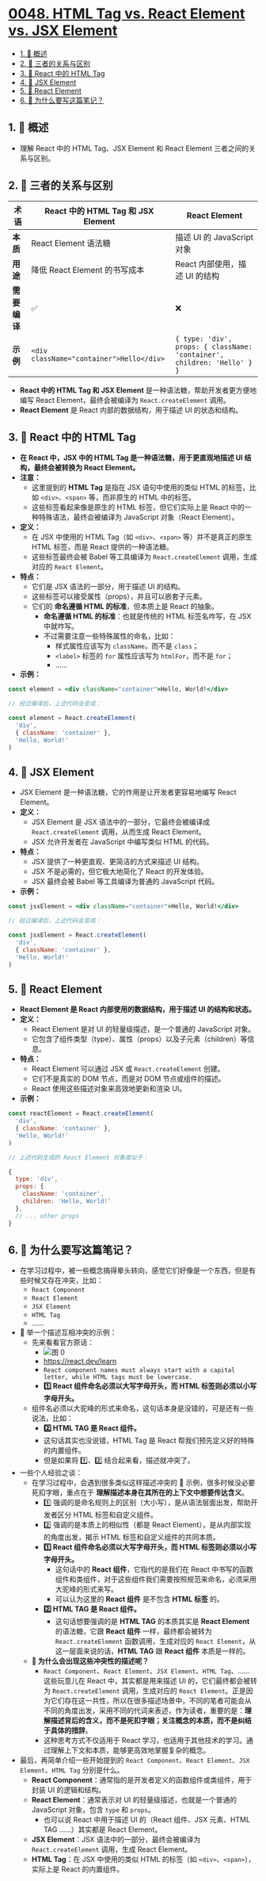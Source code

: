 # [0048. HTML Tag vs. React Element vs. JSX Element](https://github.com/tnotesjs/TNotes.react/tree/main/notes/0048.%20HTML%20Tag%20vs.%20React%20Element%20vs.%20JSX%20Element)

<!-- region:toc -->

- [1. 📝 概述](#1--概述)
- [2. 📒 三者的关系与区别](#2--三者的关系与区别)
- [3. 📒 React 中的 HTML Tag](#3--react-中的-html-tag)
- [4. 📒 JSX Element](#4--jsx-element)
- [5. 📒 React Element](#5--react-element)
- [6. 🤔 为什么要写这篇笔记？](#6--为什么要写这篇笔记)

<!-- endregion:toc -->

## 1. 📝 概述

- 理解 React 中的 HTML Tag、JSX Element 和 React Element 三者之间的关系与区别。

## 2. 📒 三者的关系与区别

| **术语** | **React 中的 HTML Tag 和 JSX Element** | **React Element** |
| --- | --- | --- |
| **本质** | React Element 语法糖 | 描述 UI 的 JavaScript 对象 |
| **用途** | 降低 React Element 的书写成本 | React 内部使用，描述 UI 的结构 |
| **需要编译** | ✅ | ❌ |
| **示例** | `<div className="container">Hello</div>` | `{ type: 'div', props: { className: 'container', children: 'Hello' } }` |

- **React 中的 HTML Tag 和 JSX Element** 是一种语法糖，帮助开发者更方便地编写 React Element，最终会被编译为 `React.createElement` 调用。
- **React Element** 是 React 内部的数据结构，用于描述 UI 的状态和结构。

## 3. 📒 React 中的 HTML Tag

- **在 React 中，JSX 中的 HTML Tag 是一种语法糖，用于更直观地描述 UI 结构，最终会被转换为 React Element。**
- **注意：**
  - 这里提到的 **HTML Tag** 是指在 JSX 语句中使用的类似 HTML 的标签，比如 `<div>`、`<span>` 等，而非原生的 HTML 中的标签。
  - 这些标签看起来像是原生的 HTML 标签，但它们实际上是 React 中的一种特殊语法，最终会被编译为 JavaScript 对象（React Element）。
- **定义：**
  - 在 JSX 中使用的 HTML Tag（如 `<div>`、`<span>` 等）并不是真正的原生 HTML 标签，而是 React 提供的一种语法糖。
  - 这些标签最终会被 Babel 等工具编译为 `React.createElement` 调用，生成对应的 `React Element`。
- **特点：**
  - 它们是 JSX 语法的一部分，用于描述 UI 的结构。
  - 这些标签可以接受属性（props），并且可以嵌套子元素。
  - 它们的 **命名遵循 HTML 的标准**，但本质上是 React 的抽象。
    - **命名遵循 HTML 的标准**：也就是传统的 HTML 标签名咋写，在 JSX 中就咋写。
    - 不过需要注意一些特殊属性的命名，比如：
      - 样式属性应该写为 `className`，而不是 `class`；
      - `<label>` 标签的 `for` 属性应该写为 `htmlFor`，而不是 `for`；
      - ……
- **示例：**

```jsx
const element = <div className="container">Hello, World!</div>

// 经过编译后，上述代码会变成：

const element = React.createElement(
  'div',
  { className: 'container' },
  'Hello, World!'
)
```

## 4. 📒 JSX Element

- JSX Element 是一种语法糖，它的作用是让开发者更容易地编写 React Element。
- **定义：**
  - JSX Element 是 JSX 语法中的一部分，它最终会被编译成 `React.createElement` 调用，从而生成 React Element。
  - JSX 允许开发者在 JavaScript 中编写类似 HTML 的代码。
- **特点：**
  - JSX 提供了一种更直观、更简洁的方式来描述 UI 结构。
  - JSX 不是必需的，但它极大地简化了 React 的开发体验。
  - JSX 最终会被 Babel 等工具编译为普通的 JavaScript 代码。
- **示例：**

```jsx
const jsxElement = <div className="container">Hello, World!</div>

// 经过编译后，上述代码会变成：

const jsxElement = React.createElement(
  'div',
  { className: 'container' },
  'Hello, World!'
)
```

## 5. 📒 React Element

- **React Element 是 React 内部使用的数据结构，用于描述 UI 的结构和状态。**
- **定义：**
  - React Element 是对 UI 的轻量级描述，是一个普通的 JavaScript 对象。
  - 它包含了组件类型（type）、属性（props）以及子元素（children）等信息。
- **特点：**
  - React Element 可以通过 JSX 或 `React.createElement` 创建。
  - 它们不是真实的 DOM 节点，而是对 DOM 节点或组件的描述。
  - React 使用这些描述对象来高效地更新和渲染 UI。
- **示例：**

```javascript
const reactElement = React.createElement(
  'div',
  { className: 'container' },
  'Hello, World!'
)

// 上述代码生成的 React Element 对象类似于：

{
  type: 'div',
  props: {
    className: 'container',
    children: 'Hello, World!'
  },
  // ... other props
}
```

## 6. 🤔 为什么要写这篇笔记？

- 在学习过程中，被一些概念搞得晕头转向，感觉它们好像是一个东西，但是有些时候又存在冲突，比如：
  - `React Component`
  - `React Element`
  - `JSX Element`
  - `HTML Tag`
  - ……
- 🌰 举一个描述互相冲突的示例：
  - 先来看看官方原话：
    - ![图 0](https://cdn.jsdelivr.net/gh/tnotesjs/imgs@main/2025-06-24-09-50-15.png)
    - https://react.dev/learn
    - `React component names must always start with a capital letter, while HTML tags must be lowercase.`
    - **1️⃣ React 组件命名必须以大写字母开头，而 HTML 标签则必须以小写字母开头。**
  - 组件名必须以大驼峰的形式来命名，这句话本身是没错的，可是还有一些说法，比如：
    - **2️⃣ HTML TAG 是 React 组件。**
    - 这句话其实也没说错，HTML Tag 是 React 帮我们预先定义好的特殊的内置组件。
    - 但是如果将 1️⃣、2️⃣ 结合起来看，描述就冲突了。
- 一些个人经验之谈：
  - 在学习过程中，会遇到很多类似这样描述冲突的 🌰 示例，很多时候没必要死扣字眼，重点在于 **理解描述本身在其所在的上下文中想要传达含义**。
    - 1️⃣ 强调的是命名规则上的区别（大小写），是从语法层面出发，帮助开发者区分 HTML 标签和自定义组件。
    - 2️⃣ 强调的是本质上的相似性（都是 React Element），是从内部实现的角度出发，揭示 HTML 标签和自定义组件的共同本质。
    - **1️⃣ React 组件命名必须以大写字母开头，而 HTML 标签则必须以小写字母开头。**
      - 这句话中的 **React 组件**，它指代的是我们在 React 中书写的函数组件和类组件，对于这些组件我们需要按照规范来命名，必须采用大驼峰的形式来写。
      - 可以认为这里的 **React 组件** 是不包含 **HTML 标签** 的。
    - **2️⃣ HTML TAG 是 React 组件。**
      - 这句话想要强调的是 **HTML TAG** 的本质其实是 **React Element** 的语法糖，它跟 **React 组件** 一样，最终都会被转为 `React.createElement` 函数调用，生成对应的 `React Element`，从这一层面来说的话，**HTML TAG** 跟 **React 组件** 本质是一样的。
  - **🤔 为什么会出现这些冲突性的描述呢？**
    - `React Component`、`React Element`、`JSX Element`、`HTML Tag`、…… 这些玩意儿在 React 中，其实都是用来描述 UI 的，它们最终都会被转为 `React.createElement` 调用，生成对应的 `React Element`。正是因为它们存在这一共性，所以在很多描述场景中，不同的笔者可能会从不同的角度出发，采用不同的代词来表述，作为读者，重要的是：**理解描述背后的含义，而不是死扣字眼；关注概念的本质，而不是纠结于具体的措辞**。
    - 这种思考方式不仅适用于 React 学习，也适用于其他技术的学习。通过理解上下文和本质，能够更高效地掌握复杂的概念。
- 最后，再简单介绍一些开始提到的 `React Component`、`React Element`、`JSX Element`、`HTML Tag` 分别是什么。
  - **React Component**：通常指的是开发者定义的函数组件或类组件，用于封装 UI 的逻辑和结构。
  - **React Element**：通常表示对 UI 的轻量级描述，也就是一个普通的 JavaScript 对象，包含 `type` 和 `props`。
    - 也可以说 React 中用于描述 UI 的（React 组件、JSX 元素、HTML TAG ……）其实都是 React Element。
  - **JSX Element**：JSX 语法中的一部分，最终会被编译为 `React.createElement` 调用，生成 React Element。
  - **HTML Tag**：在 JSX 中使用的类似 HTML 的标签（如 `<div>`、`<span>`），实际上是 React 的内置组件。
